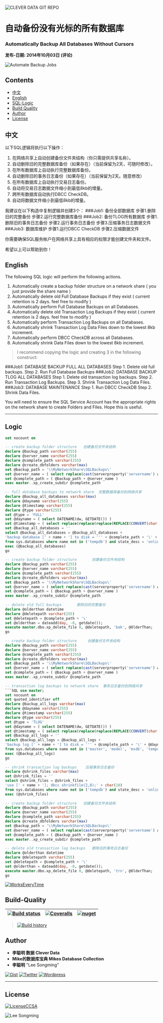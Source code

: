 ![CLEVER DATA GIT REPO](https://github.com/congmingshuju/git-resources/blob/master/images/0-clever-data-github.png "李聪明 数据")


# 自动备份没有光标的所有数据库
### Automatically Backup All Databases Without Cursors
**发布-日期:  2014年10月03日 (评论)**

![Automate Backup Jobs](images/process-automation-on-the-metal-gears-l.jpg?raw=true "SQL Automation")

## Contents

- [中文](#中文)
- [English](#English)
- [SQL-Logic](#Logic)
- [Build Quality](#Build-Quality)
- [Author](#Author)
- [License](#License) 


## 中文
以下SQL逻辑将执行以下操作：
1.	在网络共享上自动创建备份文件夹结构（你只需提供共享名称）。
2.	自动删除旧的完整数据库备份（如果存在）（当前保留为2天，可随时修改）。
3.	在所有数据库上自动执行完整数据库备份。
4.	自动删除旧的事务日志备份（如果存在）（当前保留为2天。随意修改）
5.	在所有数据库上自动执行交易日志备份。
6.	自动将交易日志数据文件缩小到最低8kb的增量。
7.	跨所有数据库自动执行DBCC CheckDB。
8.	自动将数据文件缩小到最低8kb的增量。

我建议在以下构造中复制逻辑并创建3个：
###Job1:
备份全部数据库
步骤1.删除旧的完整备份
步骤2.运行完整数据库备份
###Job2:
备份TLOG所有数据库
步骤1.删除旧的事务日志备份
步骤2.运行事务日志备份
步骤3.压缩事务日志数据文件
###Job3:
数据库维护
步骤1.运行DBCC CheckDB
步骤2.压缩数据文件

你需要确保SQL服务帐户在网络共享上具有相应的权限才能创建文件夹和文件。

希望以上可以帮助到你！


## English
The following SQL logic will perform the following actions.
1. Automatically create a backup folder structure on a network share ( you just provide the share name )
2. Automatically delete old Full Database Backups if they exist ( current retention is 2 days. feel free to modify )
3. Automatically perform Full Database Backups on all Databases.
4. Automatically delete old Transaction Log Backups if they exist ( current retention is 2 days. feel free to modify )
5. Automatically perform Transaction Log Backups on all Databases.
6. Automatically shrink Transaction Log Data Files down to the lowest 8kb increment.
7. Automatically perform DBCC CheckDB across all Databases.
8. Automatically shrink Data Files down to the lowest 8kb increment.

> I recommend copying the logic and creating 3  in the following construct:

###Job1:
DATABASE BACKUP FULL ALL DATABASES
Step 1. Delete old full backups.
Step 2. Run Full Database Backups
###Job2:
DATABASE BACKUP TLOG ALL DATABASES
Step 1. Delete old transaction log backups.
Step 2. Run Transaction Log Backups.
Step 3. Shrink Transaction Log Data Files.
###Job3:
DATABASE MAINTENANCE
Step 1. Run DBCC CheckDB
Step 2. Shrink Data Files.

You will need to ensure the SQL Service Account has the appropriate rights on the network share to create Folders and Files.
Hope this is useful.



---
## Logic
```SQL
set nocount on
 
-- create backup folder structure   创建备份文件夹结构
declare @backup_path varchar(255)
declare @server_name varchar(255)
declare @complete_path varchar(255)
declare @create_dbfolders varchar(max)
set @backup_path = '\\MyNetworkShare\SQLBackups\'
set @server_name = ( select replace(cast(serverproperty('servername') as varchar(255)), '\', '--') )
set @complete_path = ( @backup_path + @server_name )
exec master..xp_create_subdir @complete_path
 
-- full database backups to network share  完整数据库备份到网络共享
declare @backup_all_databases varchar(max)
declare @dayname varchar(255)
declare @timestamp varchar(255)
declare @type varchar(255)
set @type = 'FULL'
set @dayname = ( select DATENAME(dw, GETDATE()) )
set @timestamp = ( select replace(replace(replace(REPLACE(CONVERT(char, getdate()), ':', '-'), 'AM', 'am'), 'PM' ,'pm'), ' ', ''))
set @backup_all_databases = ''
select @backup_all_databases = @backup_all_databases + 
'backup database [' + name + '] to disk = ''' + @complete_path + '\' + @dayname + ' ' + @timestamp + ' ' + @type + ' ' + name + '.bak' + ''';' + CHAR(10)
from sys.databases where name not in ('tempdb') and state_desc = 'online'
exec (@backup_all_databases)
go
 
-- create backup folder structure       创建备份文件夹结构
declare @backup_path varchar(255)
declare @server_name varchar(255)
declare @complete_path varchar(255)
declare @create_dbfolders varchar(max)
set @backup_path = '\\MyNetworkShare\SQLBackups\'
set @server_name = ( select replace(cast(serverproperty('servername') as varchar(255)), '\', '--') )
set @complete_path = ( @backup_path + @server_name )
exec master..xp_create_subdir @complete_path
 
-- delete old full backups       删除旧的完整备份
declare @olderthan datetime
declare @deletepath varchar(255)
set @deletepath = @complete_path + '\'
set @olderthan = dateadd(day, -0, getdate());
execute master.dbo.xp_delete_file 0, @deletepath, 'bak', @OlderThan;
go
 
-- create backup folder structure     创建备份文件夹结构
declare @backup_path varchar(255)
declare @server_name varchar(255)
declare @complete_path varchar(255)
declare @create_dbfolders varchar(max)
set @backup_path = '\\MyNetworkShare\SQLBackups\'
set @server_name = ( select replace(cast(serverproperty('servername') as varchar(255)), '\', '--') )
set @complete_path = ( @backup_path + @server_name )
exec master..xp_create_subdir @complete_path
 
-- transaction log backups to network share  事务日志备份到网络共享
```SQL use master;
set nocount on
set quoted_identifier off
declare @backup_all_logs varchar(max)
declare @dayname varchar(255)
declare @timestamp varchar(255)
declare @type varchar(255)
set @type = 'TLOG'
set @dayname = ( select DATENAME(dw, GETDATE()) )
set @timestamp = ( select replace(replace(replace(REPLACE(CONVERT(char, getdate()), ':', '-'), 'AM', 'am'), 'PM' ,'pm'), ' ', ''))
set @backup_all_logs = ''
select @backup_all_logs = @backup_all_logs + 
'backup log [' + name + '] to disk = ''' + @complete_path + '\' + @dayname + ' ' + @timestamp + ' ' + @type + ' ' + name + '.trn' + ''';' + CHAR(10)
from sys.databases where name not in ('master', 'model', 'msdb', 'tempdb') and state_desc = 'online' and recovery_model_desc = 'FULL'
exec (@backup_all_logs)
go
 
-- shrink transaction log backups    压缩事务日志备份
declare @shrink_files varchar(max)
set @shrink_files = ''
select @shrink_files = @shrink_files +
'use [' + name + ']; dbcc shrinkfile(2,8);' + char(10)
from sys.databases where name not in ('tempdb') and state_desc = 'online' and recovery_model_desc = 'FULL'
exec (@shrink_files)
 
-- create backup folder structure   创建备份文件夹结构
declare @backup_path varchar(255)
declare @server_name varchar(255)
declare @complete_path varchar(255)
declare @create_dbfolders varchar(max)
set @backup_path = '\\MyNetworkShare\SQLBackups\'
set @server_name = ( select replace(cast(serverproperty('servername') as varchar(255)), '\', '--') )
set @complete_path = ( @backup_path + @server_name )
exec master..xp_create_subdir @complete_path
 
-- delete old transaction log backups   删除旧的事务日志备份
declare @olderthan datetime
declare @deletepath varchar(255)
set @deletepath = @complete_path + '\'
set @olderthan = dateadd(day, -0, getdate());
execute master.dbo.xp_delete_file 0, @deletepath, 'trn', @OlderThan;
go

```

[![WorksEveryTime](https://forthebadge.com/images/badges/60-percent-of-the-time-works-every-time.svg)](https://shitday.de/)

## Build-Quality 
| [![Build status](https://ci.appveyor.com/api/projects/status/pjxh5g91jpbh7t84?svg=true)](https://ci.appveyor.com/project/tygerbytes/resourcefitness) | [![Coveralls](https://coveralls.io/repos/github/tygerbytes/ResourceFitness/badge.svg?branch=master)](https://coveralls.io/github/tygerbytes/ResourceFitness?branch=master) | [![nuget](https://img.shields.io/nuget/v/TW.Resfit.Core.svg?style=flat-square)](https://www.nuget.org/packages/TW.Resfit.Core/) |
|-|-|-|

>[![Build history](https://buildstats.info/appveyor/chart/tygerbytes/resourcefitness)](https://ci.appveyor.com/project/tygerbytes/resourcefitness/history)


## Author

- **李聪明 数据 Clever Data**
- **Mike的数据库宝典 Mikes Database Collection**
- **李聪明** "Lee Songming"

[![Gist](https://img.shields.io/badge/Gist-李聪明数据-<COLOR>.svg)](https://gist.github.com/congmingshuju)
[![Twitter](https://img.shields.io/badge/Twitter-mike的数据库宝典-<COLOR>.svg)](https://twitter.com/mikesdatawork?lang=en)
[![Wordpress](https://img.shields.io/badge/Wordpress-mike的数据库宝典-<COLOR>.svg)](https://mikesdatawork.wordpress.com/)

---
## License
[![LicenseCCSA](https://img.shields.io/badge/License-CreativeCommonsSA-<COLOR>.svg)](https://creativecommons.org/share-your-work/licensing-types-examples/)

![Lee Songming](https://github.com/congmingshuju/git-resources/blob/master/images/clever-data-gist-z5.png "李聪明 数据")

